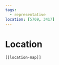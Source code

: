 ```yaml
---
tags:
  - representative
location: [5769, 3417]
---
```

# Location
```meta-bind-embed
[[location-map]]
```
